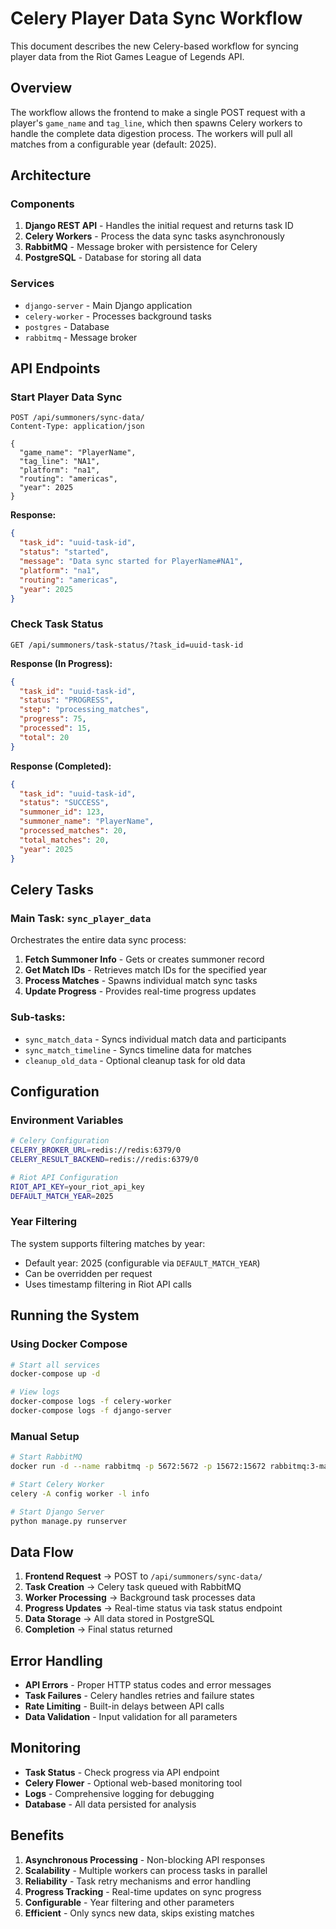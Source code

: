 # Celery Player Data Sync Workflow

This document describes the new Celery-based workflow for syncing player data from the Riot Games League of Legends API.

## Overview

The workflow allows the frontend to make a single POST request with a player's `game_name` and `tag_line`, which then spawns Celery workers to handle the complete data digestion process. The workers will pull all matches from a configurable year (default: 2025).

## Architecture

### Components

1. **Django REST API** - Handles the initial request and returns task ID
2. **Celery Workers** - Process the data sync tasks asynchronously
3. **RabbitMQ** - Message broker with persistence for Celery
4. **PostgreSQL** - Database for storing all data

### Services

- `django-server` - Main Django application
- `celery-worker` - Processes background tasks
- `postgres` - Database
- `rabbitmq` - Message broker

## API Endpoints

### Start Player Data Sync

```http
POST /api/summoners/sync-data/
Content-Type: application/json

{
  "game_name": "PlayerName",
  "tag_line": "NA1",
  "platform": "na1",
  "routing": "americas",
  "year": 2025
}
```

**Response:**
```json
{
  "task_id": "uuid-task-id",
  "status": "started",
  "message": "Data sync started for PlayerName#NA1",
  "platform": "na1",
  "routing": "americas",
  "year": 2025
}
```

### Check Task Status

```http
GET /api/summoners/task-status/?task_id=uuid-task-id
```

**Response (In Progress):**
```json
{
  "task_id": "uuid-task-id",
  "status": "PROGRESS",
  "step": "processing_matches",
  "progress": 75,
  "processed": 15,
  "total": 20
}
```

**Response (Completed):**
```json
{
  "task_id": "uuid-task-id",
  "status": "SUCCESS",
  "summoner_id": 123,
  "summoner_name": "PlayerName",
  "processed_matches": 20,
  "total_matches": 20,
  "year": 2025
}
```

## Celery Tasks

### Main Task: `sync_player_data`

Orchestrates the entire data sync process:

1. **Fetch Summoner Info** - Gets or creates summoner record
2. **Get Match IDs** - Retrieves match IDs for the specified year
3. **Process Matches** - Spawns individual match sync tasks
4. **Update Progress** - Provides real-time progress updates

### Sub-tasks:

- `sync_match_data` - Syncs individual match data and participants
- `sync_match_timeline` - Syncs timeline data for matches
- `cleanup_old_data` - Optional cleanup task for old data

## Configuration

### Environment Variables

```bash
# Celery Configuration
CELERY_BROKER_URL=redis://redis:6379/0
CELERY_RESULT_BACKEND=redis://redis:6379/0

# Riot API Configuration
RIOT_API_KEY=your_riot_api_key
DEFAULT_MATCH_YEAR=2025
```

### Year Filtering

The system supports filtering matches by year:
- Default year: 2025 (configurable via `DEFAULT_MATCH_YEAR`)
- Can be overridden per request
- Uses timestamp filtering in Riot API calls

## Running the System

### Using Docker Compose

```bash
# Start all services
docker-compose up -d

# View logs
docker-compose logs -f celery-worker
docker-compose logs -f django-server
```

### Manual Setup

```bash
# Start RabbitMQ
docker run -d --name rabbitmq -p 5672:5672 -p 15672:15672 rabbitmq:3-management-alpine

# Start Celery Worker
celery -A config worker -l info

# Start Django Server
python manage.py runserver
```

## Data Flow

1. **Frontend Request** → POST to `/api/summoners/sync-data/`
2. **Task Creation** → Celery task queued with RabbitMQ
3. **Worker Processing** → Background task processes data
4. **Progress Updates** → Real-time status via task status endpoint
5. **Data Storage** → All data stored in PostgreSQL
6. **Completion** → Final status returned

## Error Handling

- **API Errors** - Proper HTTP status codes and error messages
- **Task Failures** - Celery handles retries and failure states
- **Rate Limiting** - Built-in delays between API calls
- **Data Validation** - Input validation for all parameters

## Monitoring

- **Task Status** - Check progress via API endpoint
- **Celery Flower** - Optional web-based monitoring tool
- **Logs** - Comprehensive logging for debugging
- **Database** - All data persisted for analysis

## Benefits

1. **Asynchronous Processing** - Non-blocking API responses
2. **Scalability** - Multiple workers can process tasks in parallel
3. **Reliability** - Task retry mechanisms and error handling
4. **Progress Tracking** - Real-time updates on sync progress
5. **Configurable** - Year filtering and other parameters
6. **Efficient** - Only syncs new data, skips existing matches